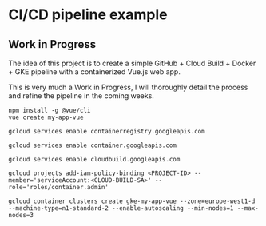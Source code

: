 # CI/CD pipeline example
## Work in Progress
The idea of this project is to create a simple GitHub + Cloud Build + Docker + GKE pipeline with a containerized Vue.js web app.

This is very much a Work in Progress, I will thoroughly detail the process and refine the pipeline in the coming weeks.

```
npm install -g @vue/cli
vue create my-app-vue

gcloud services enable containerregistry.googleapis.com

gcloud services enable container.googleapis.com 

gcloud services enable cloudbuild.googleapis.com

gcloud projects add-iam-policy-binding <PROJECT-ID> --member='serviceAccount:<CLOUD-BUILD-SA>' --role='roles/container.admin'

gcloud container clusters create gke-my-app-vue --zone=europe-west1-d --machine-type=n1-standard-2 --enable-autoscaling --min-nodes=1 --max-nodes=3

```

